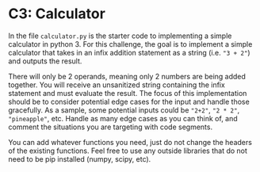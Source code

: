# C3: Calculator

In the file `calculator.py` is the starter code to implementing a simple calculator in python 3. For this challenge, the goal is to implement a simple calculator that takes in an infix addition statement as a string (i.e. `"3 + 2"`) and outputs the result. 

There will only be 2 operands, meaning only 2 numbers are being added together. You will receive an unsanitized string containing the infix statement and must evaluate the result. The focus of this implementation should be to consider potential edge cases for the input and handle those gracefully. As a sample, some potential inputs could be `"2+2"`, `"2 * 2"`, `"pineapple"`, etc. Handle as many edge cases as you can think of, and comment the situations you are targeting with code segments.

You can add whatever functions you need, just do not change the headers of the existing functions. Feel free to use any outside libraries that do not need to be pip installed (numpy, scipy, etc).